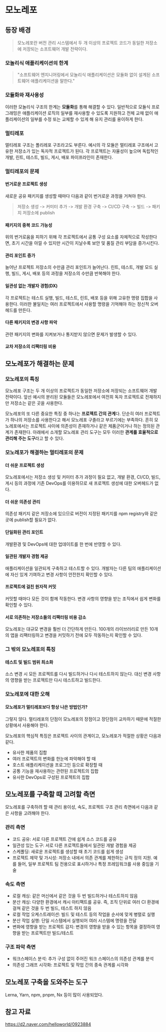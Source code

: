 # 모노레포
## 등장 배경
> 모노레포란 버전 관리 시스템에서 두 개 이상의 프로젝트 코드가 동일한 저장소에 저장되는 소프트웨어 개발 전략이다.

### 모놀리식 애플리케이션의 한계
> "소프트웨어 엔지니어링에서 모놀리식 애플리케이션은 모듈화 없이 설계된 소프트웨어 애플리케이션을 말한다."

### 모듈화와 재사용성
이러한 모놀리식 구조의 한계는 **모듈화**를 통해 해결할 수 있다. 일반적으로 모듈식 프로그래밍은 애플리케이션 로직의 일부를 재사용할 수 있도록 지원하고 전체 교채 없이 애플리케이션의 일부를 수정 또는 교체할 수 있게 해 유지 관리를 용이하게 한다.

### 멀티레포
멀티레포 구조는 폴리레포 구조라고도 부른다. 예시의 각 모듈은 멀티레포 구조에서 고유한 저장소가 있는 독자적 프로젝트가 된다. 각 프로젝트는 자율성이 높으며 독립적인 개발, 린트, 테스트, 빌드, 게시, 배포 파이프라인이 존재한다.

### 멀티레포의 문제
#### 번거로운 프로젝트 생성
새로운 공유 패키지를 생성할 때마다 다음과 같이 번거로운 과정을 거쳐야 한다.
> 저장소 생성 -> 커미터 추가 -> 개발 환경 구축 -> CI/CD 구축 -> 빌드 -> 패키지 저장소에 publish

#### 패키지의 중복 코드 가능성
위의 번거로움을 피하기 위해 각 프로젝트에서 공통 구성 요소를 자체적으로 작성한다면, 초기 시간을 아낄 수 있지만 시간이 지날수록 보안 및 품질 관리 부담을 증가시킨다.

#### 관리 포인트 증가
늘어난 프로젝트 저장소의 수만큼 관리 포인트가 늘어난다. 린트, 테스트, 개발 모드 실행, 빌드, 게시, 배포 등의 과정을 저장소의 수만큼 반복해야 한다.

#### 일관성 없는 개발자 경험(DX)
각 프로젝트는 테스트 실행, 빌드, 테스트, 린트, 배포 등을 위해 고유한 명령 집합을 사용한다. 이러한 불일치는 여러 프로젝트에서 사용할 명령을 기억해야 하는 정신적 오버헤드를 만든다.

#### 다른 패키지의 변경 사항 파악
관련 패키지의 변화를 지켜보거나 통지받지 않으면 문제가 발생할 수 있다.

#### 교차 저장소의 리팩터링 비용

## 모노레포가 해결하는 문제
### 모노레포의 특징
모노레포 구조는 두 개 이상의 프로젝트가 동일한 저장소에 저장되는 소프트웨어 개발 전략이다. 앞선 예시의 분리된 모듈들은 모노레포에서 여전희 독자 프로젝트로 전재하지만 저장소는 같은 곳을 사용한다.

모노레포의 또 다른 중요한 특징 중 하나는 **프로젝트 간의 관계**다. 단순히 여러 프로젝트가 하나의 저장소를 사용한다고 해서 모노레포 구졸라고 부르기에는 부족하다. 흔히 모노레포에서는 프로젝트 사이에 의존성이 존재하거나 같은 제품군이거나 하는 정의된 관계가 존재한다. 아래에서 소개할 모노레포 관리 도구는 모두 이러한 **관계를 효율적으로 관리해 주는 도구**라고 할 수 있다.

### 모노레포가 해결하는 멀티레포의 문제
#### 더 쉬운 프로젝트 생성
모노레포에서는 저장소 생성 및 커미터 추가 과정이 필요 없고, 개발 환경, CI/CD, 빌드, 게시 등의 과정에 기존 DevOps를 이용하므로 새 프로젝트 생성에 대한 오버헤드가 없다.

#### 더 쉬운 의존성 관리
의존성 패키지 같은 저장소에 있으므로 버전이 지정된 패키지를 npm registry와 같은 곳에 publish할 필요가 없다.

#### 단일화된 관리 포인트
개발환경 및 DevOps에 대한 업데이트를 한 번에 반영할 수 있다.

#### 일관된 개발자 경험 제공
애플리케이션을 일관되게 구축하고 테스트할 수 있다. 개발자는 다른 팀의 애플리케이션에 자신 있게 기여하고 변경 사항이 안전한지 확인할 수 있다.

#### 프로젝트에 걸친 원자적 커밋
커밋할 때마다 모든 것이 함께 작동한다. 변경 사항의 영향을 받는 조직에서 쉽게 변화를 확인할 수 있다.

#### 서로 의존하는 저장소들의 리팩터링 비용 감소
모노레포는 대규모 변경을 훨씬 더 간단하게 만든다. 100개의 라이브러리로 만든 10개의 앱을 리팩터링하고 변경을 커밋하기 전에 모두 작동하는지 확인할 수 있다.

### 그 밖의 모노레포의 특징
#### 테스트 및 빌드 범위 최소화
소스 변경 시 모든 프로젝트를 다시 빌드하거나 다시 테스트하지 않는다. 대신 변경 사항의 영향을 받는 프로젝트만 다시 테스트하고 빌드한다.

### 모노레포에 대한 오해
#### 모노레포가 멀티레포보다 항상 나은 방법인가?
그렇지 않다. 멀티레포의 단점이 모노레포의 장점이고 장단점이 교차하기 때문에 적절한 상황에서 사용해야 한다.

모노레포의 핵심적 특징은 프로젝트 사이의 관계이고, 모노레포가 적절한 상황은 다음과 같다.
- 유사한 제품의 집합
- 여러 프로젝트의 변화를 한눈에 파악해야 할 때
- 호스트 애플리케이션을 프로그인 등으로 확장할 때
- 공통 기능을 재사용하는 관련된 프로젝트의 집합
- 유사한 DevOps로 구성된 프로젝트의 집합

## 모노레포를 구축할 때 고려할 측면
모노레포를 구축하려 할 때 관리 용이성, 속도, 프로젝트 구조 관리 측면에서 다음과 같은 사항을 고려해야 한다.

### 관리 측면
- 코드 공유: 서로 다른 프로젝트 간에 쉽게 소스 코드를 공유
- 일관성 있는 도구: 서로 다른 프로젝트들에서 일관된 개발 경험을 제공
- 스케폴딩: 새로운 프로젝트를 생성할 때 초기 코드를 쉽게 생성
- 프로젝트 제약 및 가시성: 저장소 내에서 의존 관계를 제한하는 규칙 정의 지원. 예를 들어, 일부 프로젝트 팀 전용으로 표시하거나 특정 프레임워크를 사용 중임을 기술

### 속도 측면
- 로컬 캐싱: 같은 머신에서 같은 것을 두 번 빌드하거나 테스트하지 않음
- 분산 캐싱: 다양한 환경에서 캐시 아티팩트를 공유. 즉, 조직 단위로 여러 CI 환경에 걸쳐 같은 것을 두 번 빌드, 테스트 하지 않음
- 로컬 작업 오케스트레이션: 빌드 및 테스트 등의 작업을 순서에 맞게 병렬로 실행
- 분산 작업 실행: 단일 시스템에서 실행되어 여러 시스템에 명령을 전달
- 변화에 영향을 받는 프로젝트 감지: 변경의 영향을 받을 수 있는 항목을 결정하여 영향을 받는 프로젝트만 빌드/테스트

### 구조 파악 측면
- 워크스페이스 분석: 추가 구성 없이 주어진 워크 스페이스의 의존성 관계를 분석
- 의존성 그래프 시각화: 프로젝트 및 작업 간의 종속 관계를 시각화

## 모노레포 구축을 도와주는 도구
Lerna, Yarn, npm, pnpm, Nx 등이 많이 사용되었다.

## 참고 자료
https://d2.naver.com/helloworld/0923884
